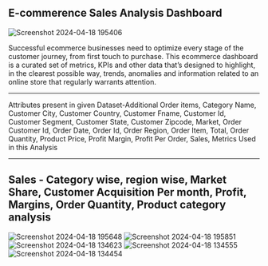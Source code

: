 E-commerence Sales Analysis Dashboard
-------------------------------------------------------------------------------------------------------------------------------------------------------------------------------------------------------------------

![Screenshot 2024-04-18 195406](https://github.com/Bhawnagundh26/E-commerence-sales-analysis/assets/91724415/6ae1fcce-1f71-4f81-94d6-6881115f03e4)

Successful ecommerce businesses need to optimize every stage of the customer journey, from first touch to purchase.
 This ecommerce dashboard is a curated set of metrics, KPIs and other data that’s designed to highlight, in the clearest possible way, trends, anomalies and information related to an online store that regularly warrants attention.

-------------------------------------------------------------------------------------------------------------------------------------------------------------------------------------------------------------------
Attributes present in given Dataset-Additional Order items,
Category Name,
Customer City,
Customer Country,
Customer Fname,
Customer Id,
Customer Segment,
Customer State,
Customer Zipcode,
Market,
Order Customer Id,
Order Date,
Order Id,
Order Region,
Order Item,
Total,
Order Quantity,
Product Price,
Profit Margin,
Profit Per Order,
Sales,
Metrics Used in this Analysis

--------------------------------------------------------------------------------------------------------------------------------------------------------------------------------------------------------------------
Sales - Category wise, region wise,
Market Share,
Customer Acquisition Per month,
Profit,
Margins,
Order Quantity,
Product category analysis
---------------------------------------------------------------------------------------------------------------------------------------------------------------------------------------------------------------------


![Screenshot 2024-04-18 195648](https://github.com/Bhawnagundh26/E-commerence-sales-analysis/assets/91724415/adda79b3-0e8b-4e14-932c-dff9be7c0ca4)
![Screenshot 2024-04-18 195851](https://github.com/Bhawnagundh26/E-commerence-sales-analysis/assets/91724415/a39e407b-1951-4090-b0f3-c948b1ab05e3)
![Screenshot 2024-04-18 134623](https://github.com/Bhawnagundh26/E-commerence-sales-analysis/assets/91724415/65411c6b-299e-452e-9875-23fccc1afecf)
![Screenshot 2024-04-18 134555](https://github.com/Bhawnagundh26/E-commerence-sales-analysis/assets/91724415/e0058ac2-13a2-4783-9cc0-a4947b857f9e)
![Screenshot 2024-04-18 134454](https://github.com/Bhawnagundh26/E-commerence-sales-analysis/assets/91724415/6b124439-436a-4cfa-9d3e-a4e950407295)

